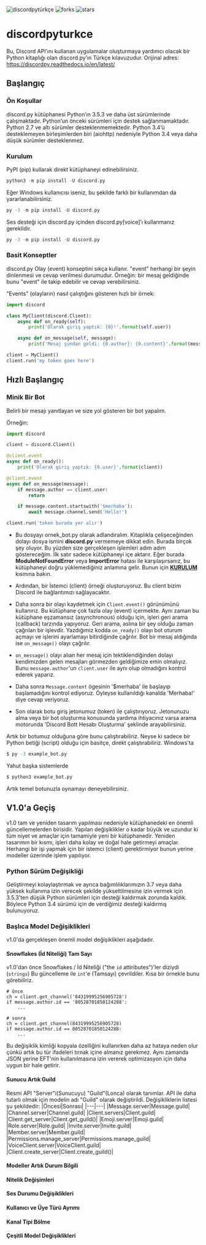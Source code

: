 ![discordpytürkçe](https://img.shields.io/github/issues/Berkayerenemin/discordpyturkce)
![forks](https://img.shields.io/github/forks/Berkayerenemin/discordpyturkce)
![stars](https://img.shields.io/github/stars/Berkayerenemin/discordpyturkce)
# discordpyturkce
Bu, Discord API’ını kullanan uygulamalar oluşturmaya yardımcı olacak bir Python kitaplığı olan discord.py’ın Türkçe kılavuzudur.
Orijinal adres: https://discordpy.readthedocs.io/en/latest/
## Başlangıç

### Ön Koşullar
discord.py kütüphanesi Python’ın 3.5.3 ve daha üst sürümlerinde çalışmaktadır. Python’un önceki sürümleri için destek sağlanmamaktadır. Python 2.7 ve altı sürümler desteklenmemektedir. Python 3.4’ü desteklemeyen birleşimlerden biri (aiohttp) nedeniyle Python 3.4 veya daha düşük sürümler desteklenmez.
### Kurulum
PyPI (pip) kullarak direkt kütüphaneyi edinebilirsiniz.
```python
python3 -m pip install -U discord.py
```

Eğer Windows kullanıcısı iseniz, bu şekilde farklı bir kullanımdan da yararlanabilirsiniz.
```python
py -3 -m pip install -U discord.py
```

Ses desteği için discord.py içinden discord.py[voice]’ı kullanmanız gereklidir.
```python
py -3 -m pip install -U discord.py
```

### Basit Konseptler
discord.py Olay (event) konseptini sıkça kullanır. "event" herhangi bir şeyin dinlenmesi ve cevap verilmesi durumudur. Örneğin: bir mesaj geldiğinde bunu "event" ile takip edebilir ve cevap verebilirsiniz. 

"Events" (olayların) nasıl çalıştığını gösteren hızlı bir örnek:
```python
import discord

class MyClient(discord.Client):
    async def on_ready(self):
        print('Olarak giriş yaptık: {0}!'.format(self.user))

    async def on_message(self, message):
        print('Mesaj şundan geldi: {0.author}: {0.content}'.format(message))

client = MyClient()
client.run('my token goes here')
```

## Hızlı Başlangıç

### Minik Bir Bot
Belirli bir mesajı yanıtlayan ve size yol gösteren bir bot yapalım.

Örneğin:
```python
import discord

client = discord.Client()

@client.event
async def on_ready():
    print('Olarak giriş yaptık: {0.user}'.format(client))

@client.event
async def on_message(message):
    if message.author == client.user:
        return

    if message.content.startswith('$merhaba'):
        await message.channel.send('Hello!')

client.run('token burada yer alır')
```
* Bu dosyayı ornek_bot.py olarak adlandıralım. Kitaplıkla çelişeceğinden dolayı dosya ismini **discord.py** vermemeye dikkat edin.
Burada birçok şey oluyor. Bu yüzden size gerçekleşen işlemleri adım adım göstereceğim.
İlk satır sadece kütüphaneyi içe aktarır. Eğer burada **ModuleNotFoundError** veya **ImportError** hatası ile karşılaşırsanız, bu kütüphaneyi doğru yüklemediğiniz anlamına gelir. Bunun için [**KURULUM**](https://github.com/Berkayerenemin/discordpyturkce#kurulum) kısmına bakın.

* Ardından, bir İstemci (client) örneği oluşturuyoruz. Bu client bizim Discord ile bağlantımızı sağlayacaktır.

* Daha sonra bir olayı kaydetmek için ```Client.event()``` görünümünü kullanırız. Bu kütüphane çok fazla olay (event) içermekte. Aynı zaman bu kütüphane eşzamansız (asynchronous) olduğu için, işleri geri arama (callback) tarzında yapıyoruz. Geri arama, aslına bir şey olduğu zaman çağrılan bir işlevdir. Yazdığımız kodda ```on_ready()``` olayı bot oturum açmayı ve işlerini ayarlamayı bitirdiğinde çağrılır. Bot bir mesaj aldığında ise ```on_message()``` olayı çağrılır.

* ```on_message()``` olayı alıan her mesaj için tektiklendiğinden dolayı kendimizden gelen mesajları görmezden geldiğimize emin olmalıyız. Bunu ```message.author```'un ```client.user``` ile aynı olup olmadığını kontrol ederek yaparız. 

* Daha sonra ```Message.content``` ögesinin '$merhaba' ile başlayıp başlamadığını kontrol ediyoruz. Öyleyse kullanıldığı kanalda 'Merhaba!' diye cevap veriyoruz.

* Son olarak botu giriş jetonumuz (token) ile çalıştırıyoruz. Jetonunuzu alma veya bir bot oluşturma konusunda yardıma ihtiyacınız varsa arama motorunda 'Discord Bott Hesabı Oluşturma' şeklinde arayabilirsiniz.

Artık bir botumuz olduğuna göre bunu çalıştırabiliriz. Neyse ki sadece bir Python betiği (script) olduğu için basitçe, direkt çalıştırabiliriz.
Windows'ta
```python
$ py -3 example_bot.py
```
Yahut başka sistemlerde
```python
$ python3 example_bot.py
```
Artık temel botunuzla oynamayı deneyebilirsiniz.

## V1.0'a Geçiş

v1.0 tam ve yeniden tasarım yapılması nedeniyle kütüphanedeki en önemli güncellemelerden birisidir. Yapılan değişiklikler o kadar büyük ve uzundur ki tüm niyet ve amaçlar için tamamiyle yeni bir kütüphanedir. Yeniden tasarımın bir kısmı, işleri daha kolay ve doğal hale getirmeyi amaçlar. Herhangi bir işi yapmak için bir istemci (client) gerektirmiyor bunun yerine modeller üzerinde işlem yapılıyor. 

### Python Sürüm Değişikliği

Geliştirmeyi kolaylaştırmak ve ayrıca bağımlılıklarımızın 3.7 veya daha yüksek kullanıma izin verecek şekilde yükseltilmesine izin vermek için 3.5.3'ten düşük Python sürümleri için desteği kaldırmak zorunda kaldık. Böylece Python 3.4 sürümü için de verdiğimiz desteği kaldırmış bulunuyoruz.

### Başlıca Model Değişiklikleri
v1.0'da gerçekleşen önemli model değişiklikleri aşağıdadır.

#### Snowflakes (İd Niteliği) Tam Sayı
v1.0'dan önce Snowflakes / İd Niteliği ("the ```id``` attiributes")'ler diziydi (```strings```) Bu güncelleme ile ```int```'e (Tamsayı) çevrildiler.
Kısa bir örnekle bunu görebiliriz.
```
# önce
ch = client.get_channel('84319995256905728')
if message.author.id == '80528701850124288':
    ...

# sonra
ch = client.get_channel(84319995256905728)
if message.author.id == 80528701850124288:
    ...
```
Bu değişiklik kimliği kopyala özelliğini kullanırken daha az hataya neden olur çünkü artık bu tür ifadeleri tırnak içine almanız gerekmez. Aynı zamanda JSON yerine EFT'nin kullanılmasına izin vererek optimizasyon için daha uygun bir hale getirir.
#### Sunucu Artık Guild
Resmi API "Server"i(Sunucuyu) "Guild"(Lonca) olarak tanımlar. API ile daha tutarlı olmak için modelin adı "Guild" olarak değiştirildi.
Değişikliklerin listesi şu şekildedir:
|Öncesi|Sonrası|
|---|---|
|Message.server|Message.guild|
|Channel.server|Channel.guild|
|Client.servers|Client.guild|
|Client.get_server|Client.get_guild()|
|Emoji.server|Emoji.guild|
|Role.server|Role.guild|
|Invite.server|Invite.guild|
|Member.server|Member.guild|
|Permissions.manage_server|Permissions.manage_guild|
|VoiceClient.server|VoiceClient.guild|
|Client.create_server|Client.create_guild()|
#### Modeller Artık Durum Bilgili

#### Nitelik Değişimleri

#### Ses Durumu Değişiklikleri

#### Kullanıcı ve Üye Türü Ayrımı

#### Kanal Tipi Bölme

#### Çeşitli Model Değişiklikleri
